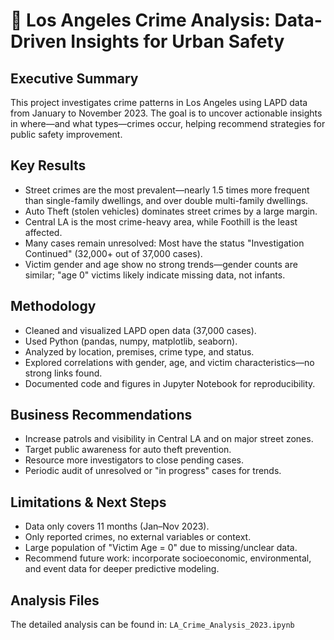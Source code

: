 # 🚨 Los Angeles Crime Analysis: Data-Driven Insights for Urban Safety

## Executive Summary
This project investigates crime patterns in Los Angeles using LAPD data from January to November 2023. The goal is to uncover actionable insights in where—and what types—crimes occur, helping recommend strategies for public safety improvement.

## Key Results
- Street crimes are the most prevalent—nearly 1.5 times more frequent than single-family dwellings, and over double multi-family dwellings.
- Auto Theft (stolen vehicles) dominates street crimes by a large margin.
- Central LA is the most crime-heavy area, while Foothill is the least affected.
- Many cases remain unresolved: Most have the status "Investigation Continued" (32,000+ out of 37,000 cases).
- Victim gender and age show no strong trends—gender counts are similar; "age 0" victims likely indicate missing data, not infants.

## Methodology
- Cleaned and visualized LAPD open data (37,000 cases).
- Used Python (pandas, numpy, matplotlib, seaborn).
- Analyzed by location, premises, crime type, and status.
- Explored correlations with gender, age, and victim characteristics—no strong links found.
- Documented code and figures in Jupyter Notebook for reproducibility.

## Business Recommendations
- Increase patrols and visibility in Central LA and on major street zones.
- Target public awareness for auto theft prevention.
- Resource more investigators to close pending cases.
- Periodic audit of unresolved or "in progress" cases for trends.

## Limitations & Next Steps
- Data only covers 11 months (Jan–Nov 2023).
- Only reported crimes, no external variables or context.
- Large population of "Victim Age = 0" due to missing/unclear data.
- Recommend future work: incorporate socioeconomic, environmental, and event data for deeper predictive modeling.

## Analysis Files
The detailed analysis can be found in: `LA_Crime_Analysis_2023.ipynb`
